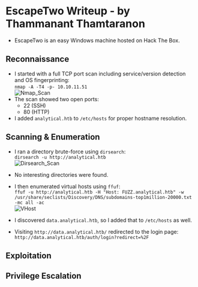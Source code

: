 # EscapeTwo Writeup - by Thammanant Thamtaranon  
- EscapeTwo is an easy Windows machine hosted on Hack The Box.

## Reconnaissance  
- I started with a full TCP port scan including service/version detection and OS fingerprinting:  
  `nmap -A -T4 -p- 10.10.11.51`  
![Nmap_Scan](Nmap_Scan.png)  
- The scan showed two open ports:  
  - 22 (SSH)  
  - 80 (HTTP)  
- I added `analytical.htb` to `/etc/hosts` for proper hostname resolution.

## Scanning & Enumeration  
- I ran a directory brute-force using `dirsearch`:  
  `dirsearch -u http://analytical.htb`  
![Dirsearch_Scan](Dirsearch_Scan.png)  
- No interesting directories were found.

- I then enumerated virtual hosts using `ffuf`:  
  `ffuf -u http://analytical.htb -H "Host: FUZZ.analytical.htb" -w /usr/share/seclists/Discovery/DNS/subdomains-top1million-20000.txt -mc all -ac`  
![VHost](VHost.png)  
- I discovered `data.analytical.htb`, so I added that to `/etc/hosts` as well.

- Visiting `http://data.analytical.htb/` redirected to the login page:  
  `http://data.analytical.htb/auth/login?redirect=%2F`

## Exploitation  


## Privilege Escalation  
